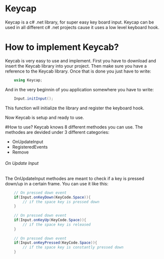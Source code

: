 # Keycap
Keycap is a c# .net library, for super easy key board input. Keycap can be used in all different c# .net projects cause it uses a low level keyboard hook.

# How to implement Keycab?
Keycab is very easy to use and implement.
First you have to download and insert the Keycab library into your project.
Then make sure you have a reference to the Keycab library.
Once that is done you just have to write:
```c#
	using Keycap;
```
And in the very beginnin of you application somewhere you have to write:
```c#
	Input.initInput();
```
This function will initialize the library and register the keyboard hook.

Now Keycab is setup and ready to use.

#How to use?
Keycab knows 8 different methodes you can use.
The methodes are devided under 3 different categories:

- OnUpdateInput
- RegisteredEvents
- Remove

###### On Update Input
The OnUpdateInput methodes are meant to check if a key is pressed down/up in a certain frame. You can use it like this:
```c#
	// On pressed down event
	if(Input.onKeyDown(KeyCode.Space)){
		// if the space key is pressed down
	}
	
	// On pressed down event
	if(Input.onKeyUp(KeyCode.Space)){
		// if the space key is released
	}
	
	// On pressed down event
	if(Input.onKeyPressed(KeyCode.Space)){
		// if the space key is constantly pressed down
	}
```
